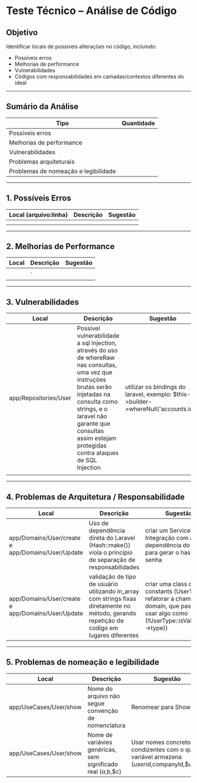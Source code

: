 # Teste Técnico – Análise de Código

## Objetivo

Identificar locais de possíveis alterações no código, incluindo:

- Possíveis erros
- Melhorias de performance
- Vulnerabilidades
- Códigos com responsabilidades em camadas/contextos diferentes do ideal

---

## Sumário da Análise

| Tipo                        | Quantidade |
|-----------------------------|------------|
| Possíveis erros             |          |
| Melhorias de performance    |          |
| Vulnerabilidades            |        |
| Problemas arquiteturais     |           |
| Problemas de nomeação e legibilidade     |           |

---

## 1. Possíveis Erros

| Local (arquivo:linha)      | Descrição                                                                 | Sugestão                                       |
|----------------------------|---------------------------------------------------------------------------|------------------------------------------------|
|  |  |            |
|                            |                                                                           |                                                |

---

## 2. Melhorias de Performance

| Local                      | Descrição                                                                 | Sugestão                                       |
|----------------------------|---------------------------------------------------------------------------|------------------------------------------------|
|  |                               |                        |
|                            | `                                            |   |

---

## 3. Vulnerabilidades

| Local                      | Descrição                                                                 | Sugestão                                       |
|----------------------------|---------------------------------------------------------------------------|------------------------------------------------|
|app/Repositories/User   | Possível vulnerabilidade a sql injection, através do uso de whereRaw nas consultas, uma vez que instruções brutas serão injetadas na consulta como strings, e o laravel não garante que consultas assim estejam protegidas contra ataques de SQL Injection                          | utilizar os bindings do laravel, exemplo:  $this->builder->whereNull('accounts.id');          |
|  |                 |         |

---

## 4. Problemas de Arquitetura / Responsabilidade

| Local                      | Descrição                                                                 | Sugestão                                       |
|----------------------------|---------------------------------------------------------------------------|------------------------------------------------|
| app/Domains/User/create e app/Domains/User/Update   |  Uso de dependência direta do Laravel (Hash::make()) viola o princípio de separação de responsabilidades | criar um Service de Integração com a dependência do laravel para gerar o hash da senha                     |
|app/Domains/User/create e app/Domains/User/Update         | validação de tipo de usuário utilizando in_array com strings fixas diretamente no método, gerando repetição de codigo em lugares diferentes           |  criar uma class de constants (UserType) e refatorar a chamada no domain, que passaria a usar algo como (!UserType::isValid($this->type))            |

---

## 5. Problemas de nomeação e legibilidade 

| Local                      | Descrição                                                                 | Sugestão                                       |
|----------------------------|---------------------------------------------------------------------------|------------------------------------------------|
| app/UseCases/User/show   |    Nome do arquivo não segue convenção de nomenclatura                             | Renomear para Show.php                     |
| app/UseCases/User/show   |    Nome de variávies genéricas, sem significado real ($a,$b,$c)                          | Usar nomes concretos, condizentes com o que a variável armazena ($userid,$companyId,$user)                   |






